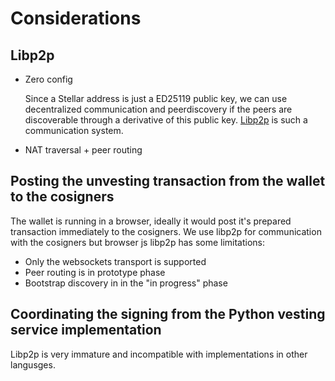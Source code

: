 # Considerations

## Libp2p

- Zero config

  Since a Stellar address is just a ED25119 public key, we can use decentralized communication and peerdiscovery if the peers are discoverable through a derivative of this public key. [Libp2p](https://libp2p.io) is such a communication system.

- NAT traversal + peer routing

## Posting the unvesting transaction from the wallet to the cosigners

The wallet is running in a browser, ideally it would post it's prepared transaction immediately to the cosigners. We use libp2p for communication with the cosigners but browser js libp2p has some limitations:

- Only the websockets transport is supported
- Peer routing is in prototype phase
- Bootstrap discovery in in the "in progress" phase

## Coordinating the signing from the Python vesting service implementation

Libp2p is very immature and incompatible with implementations in other langusges.
